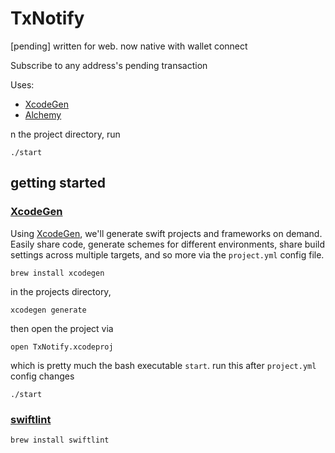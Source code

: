 # TxNotify

[pending] written for web. now native with wallet connect 

Subscribe to any address's pending transaction

Uses:

- [XcodeGen](https://github.com/yonaskolb/XcodeGen)
- [Alchemy](https://dashboard.alchemy.com)

n the project directory, run

```
./start
```

## getting started

### [XcodeGen](https://github.com/yonaskolb/XcodeGen)

Using [XcodeGen](https://github.com/yonaskolb/XcodeGen), we'll generate swift projects and frameworks on demand. Easily share code, generate schemes for different environments, share build settings across multiple targets, and so more via the `project.yml` config file.

```
brew install xcodegen
```

in the projects directory,

```
xcodegen generate
```

then open the project via

```
open TxNotify.xcodeproj
```

which is pretty much the bash executable `start`. run this after `project.yml` config changes

```
./start
```

### [swiftlint](https://github.com/realm/SwiftLint)

```
brew install swiftlint
```
